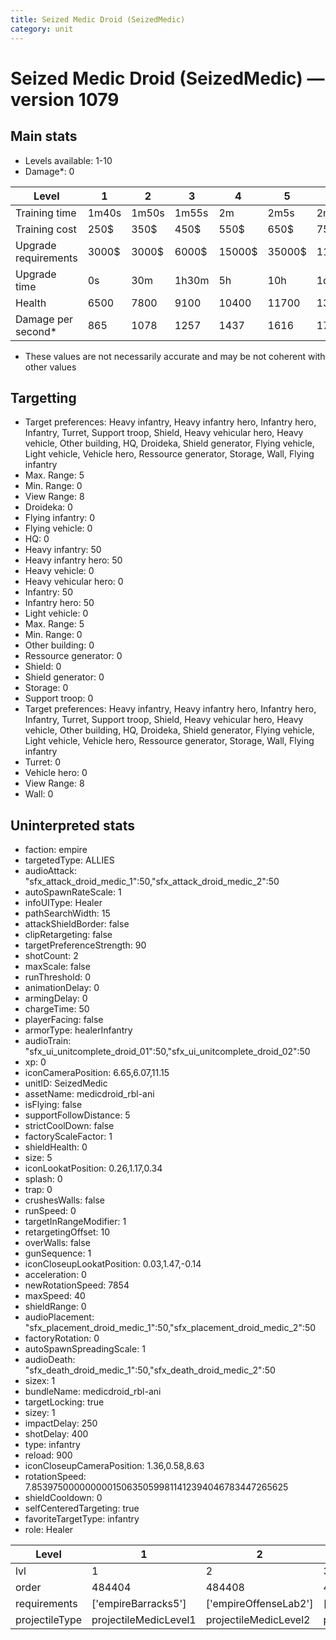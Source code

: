 ```yaml
---
title: Seized Medic Droid (SeizedMedic)
category: unit
---
```


# Seized Medic Droid (SeizedMedic) — version 1079

## Main stats

  * Levels available: 1-10
  * Damage*: 0

|Level               |1    |2    |3    |4     |5     |6      |7      |8      |9       |10      |
|--------------------|-----|-----|-----|------|------|-------|-------|-------|--------|--------|
|Training time       |1m40s|1m50s|1m55s|2m    |2m5s  |2m10s  |2m15s  |2m20s  |2m25s   |2m30s   |
|Training cost       |250$ |350$ |450$ |550$  |650$  |750$   |850$   |1000$  |1050$   |1150$   |
|Upgrade requirements|3000$|3000$|6000$|15000$|35000$|115000$|175000$|350000$|1000000$|2000000$|
|Upgrade time        |0s   |30m  |1h30m|5h    |10h   |1d12h  |2d12h  |4d     |6d      |1w2d    |
|Health              |6500 |7800 |9100 |10400 |11700 |13000  |14300  |15600  |16900   |19500   |
|Damage per second*  |865  |1078 |1257 |1437  |1616  |1795   |1976   |2155   |2334    |2693    |

* These values are not necessarily accurate and may be not coherent with other values

## Targetting

  * Target preferences: Heavy infantry, Heavy infantry hero, Infantry hero, Infantry, Turret, Support troop, Shield, Heavy vehicular hero, Heavy vehicle, Other building, HQ, Droideka, Shield generator, Flying vehicle, Light vehicle, Vehicle hero, Ressource generator, Storage, Wall, Flying infantry
  * Max. Range: 5
  * Min. Range: 0
  * View Range: 8
  * Droideka: 0
  * Flying infantry: 0
  * Flying vehicle: 0
  * HQ: 0
  * Heavy infantry: 50
  * Heavy infantry hero: 50
  * Heavy vehicle: 0
  * Heavy vehicular hero: 0
  * Infantry: 50
  * Infantry hero: 50
  * Light vehicle: 0
  * Max. Range: 5
  * Min. Range: 0
  * Other building: 0
  * Ressource generator: 0
  * Shield: 0
  * Shield generator: 0
  * Storage: 0
  * Support troop: 0
  * Target preferences: Heavy infantry, Heavy infantry hero, Infantry hero, Infantry, Turret, Support troop, Shield, Heavy vehicular hero, Heavy vehicle, Other building, HQ, Droideka, Shield generator, Flying vehicle, Light vehicle, Vehicle hero, Ressource generator, Storage, Wall, Flying infantry
  * Turret: 0
  * Vehicle hero: 0
  * View Range: 8
  * Wall: 0

## Uninterpreted stats

  * faction: empire
  * targetedType: ALLIES
  * audioAttack: "sfx_attack_droid_medic_1":50,"sfx_attack_droid_medic_2":50
  * autoSpawnRateScale: 1
  * infoUIType: Healer
  * pathSearchWidth: 15
  * attackShieldBorder: false
  * clipRetargeting: false
  * targetPreferenceStrength: 90
  * shotCount: 2
  * maxScale: false
  * runThreshold: 0
  * animationDelay: 0
  * armingDelay: 0
  * chargeTime: 50
  * playerFacing: false
  * armorType: healerInfantry
  * audioTrain: "sfx_ui_unitcomplete_droid_01":50,"sfx_ui_unitcomplete_droid_02":50
  * xp: 0
  * iconCameraPosition: 6.65,6.07,11.15
  * unitID: SeizedMedic
  * assetName: medicdroid_rbl-ani
  * isFlying: false
  * supportFollowDistance: 5
  * strictCoolDown: false
  * factoryScaleFactor: 1
  * shieldHealth: 0
  * size: 5
  * iconLookatPosition: 0.26,1.17,0.34
  * splash: 0
  * trap: 0
  * crushesWalls: false
  * runSpeed: 0
  * targetInRangeModifier: 1
  * retargetingOffset: 10
  * overWalls: false
  * gunSequence: 1
  * iconCloseupLookatPosition: 0.03,1.47,-0.14
  * acceleration: 0
  * newRotationSpeed: 7854
  * maxSpeed: 40
  * shieldRange: 0
  * audioPlacement: "sfx_placement_droid_medic_1":50,"sfx_placement_droid_medic_2":50
  * factoryRotation: 0
  * autoSpawnSpreadingScale: 1
  * audioDeath: "sfx_death_droid_medic_1":50,"sfx_death_droid_medic_2":50
  * sizex: 1
  * bundleName: medicdroid_rbl-ani
  * targetLocking: true
  * sizey: 1
  * impactDelay: 250
  * shotDelay: 400
  * type: infantry
  * reload: 900
  * iconCloseupCameraPosition: 1.36,0.58,8.63
  * rotationSpeed: 7.8539750000000001506350599811412394046783447265625
  * shieldCooldown: 0
  * selfCenteredTargeting: true
  * favoriteTargetType: infantry
  * role: Healer

|Level         |1                    |2                    |3                    |4                    |5                    |6                    |7                    |8                    |9                    |10                    |
|--------------|---------------------|---------------------|---------------------|---------------------|---------------------|---------------------|---------------------|---------------------|---------------------|----------------------|
|lvl           |1                    |2                    |3                    |4                    |5                    |6                    |7                    |8                    |9                    |10                    |
|order         |484404               |484408               |484412               |484416               |484420               |484424               |484428               |484432               |484436               |484440                |
|requirements  |['empireBarracks5']  |['empireOffenseLab2']|['empireOffenseLab3']|['empireOffenseLab4']|['empireOffenseLab5']|['empireOffenseLab6']|['empireOffenseLab7']|['empireOffenseLab8']|['empireOffenseLab9']|['empireOffenseLab10']|
|projectileType|projectileMedicLevel1|projectileMedicLevel2|projectileMedicLevel3|projectileMedicLevel4|projectileMedicLevel5|projectileMedicLevel6|projectileMedicLevel7|projectileMedicLevel8|projectileMedicLevel9|projectileMedicLevel10|

